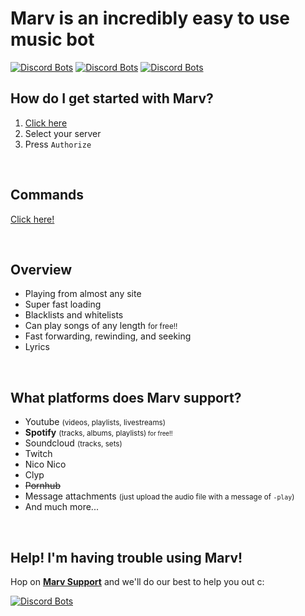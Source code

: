 # Marv is an incredibly easy to use music bot

[![Discord Bots](https://discordbots.org/api/widget/status/234395307759108106.png?noavatar=true)](https://discordbots.org/bot/234395307759108106?utm_source=widget) [![Discord Bots](https://discordbots.org/api/widget/servers/234395307759108106.png?noavatar=true)](https://discordbots.org/bot/234395307759108106?utm_source=widget) [![Discord Bots](https://discordbots.org/api/widget/upvotes/234395307759108106.png?noavatar=true)](https://discordbots.org/bot/234395307759108106?utm_source=widget)

## How do I get started with Marv?

1. [Click here](https://discordapp.com/oauth2/authorize?scope=bot&client_id=234395307759108106&permissions=3263552)
2. Select your server
3. Press `Authorize`

<br>

## Commands

[Click here!](/commands/)

<br>

## Overview

- Playing from almost any site
- Super fast loading
- Blacklists and whitelists
- Can play songs of any length <small>for free!!</small>
- Fast forwarding, rewinding, and seeking
- Lyrics

<br>

## What platforms does Marv support?

- Youtube <small>(videos, playlists, livestreams)</small>
- **Spotify** <small>(tracks, albums, playlists)<small> for free!!</small></small> 
- Soundcloud <small>(tracks, sets)</small>
- Twitch
- Nico Nico
- Clyp
- ~~Pornhub~~
- Message attachments <small>(just upload the audio file with a message of `-play`)</small>
- And much more...

<br>

## Help! I'm having trouble using Marv!

Hop on [**Marv Support**](https://discord.gg/WmDyx7C) and we'll do our best to help you out c:

[![Discord Bots](https://discordbots.org/api/widget/234395307759108106.png)](https://discordbots.org/bot/234395307759108106?utm_source=widget)
